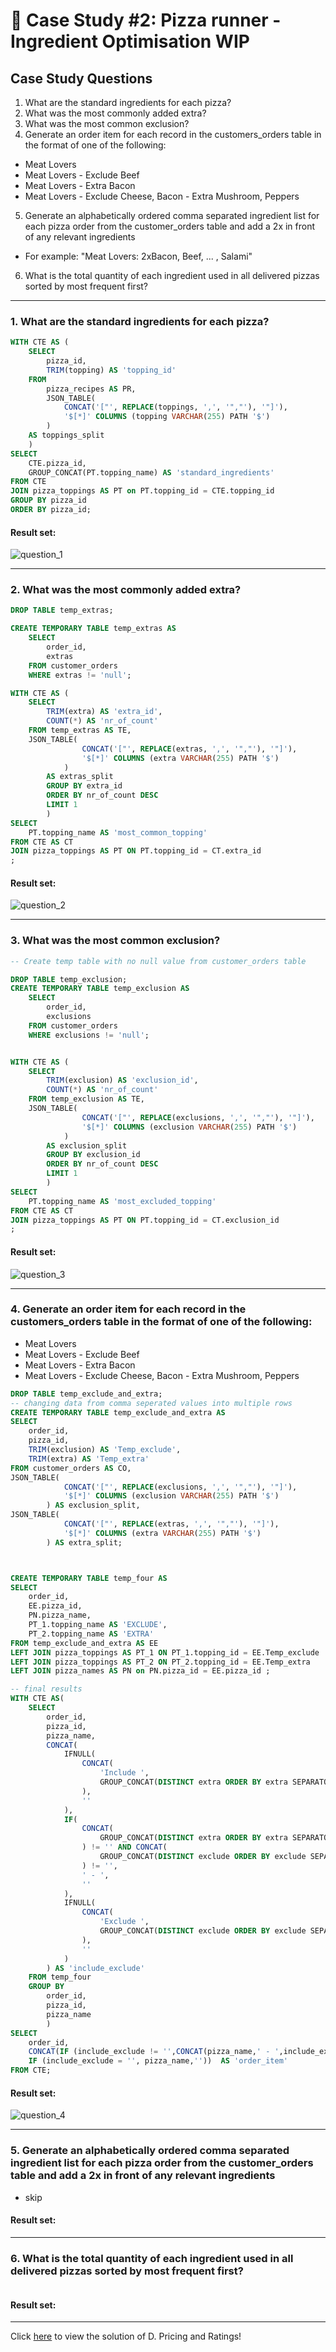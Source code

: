 # :pizza: Case Study #2: Pizza runner - Ingredient Optimisation WIP

## Case Study Questions

1. What are the standard ingredients for each pizza?
2. What was the most commonly added extra?
3. What was the most common exclusion?
4. Generate an order item for each record in the customers_orders table in the format of one of the following:
- Meat Lovers
- Meat Lovers - Exclude Beef
- Meat Lovers - Extra Bacon
- Meat Lovers - Exclude Cheese, Bacon - Extra Mushroom, Peppers
5. Generate an alphabetically ordered comma separated ingredient list for each pizza order from the customer_orders table and add a 2x in front of any relevant ingredients
- For example: "Meat Lovers: 2xBacon, Beef, ... , Salami"
6. What is the total quantity of each ingredient used in all delivered pizzas sorted by most frequent first?

***



###  1. What are the standard ingredients for each pizza?

```sql
WITH CTE AS (
	SELECT 
		pizza_id,
		TRIM(topping) AS 'topping_id'
	FROM 
		pizza_recipes AS PR,
		JSON_TABLE(
			CONCAT('["', REPLACE(toppings, ',', '","'), '"]'),
			'$[*]' COLUMNS (topping VARCHAR(255) PATH '$')
		) 
	AS toppings_split
    )
SELECT 
	CTE.pizza_id,
    GROUP_CONCAT(PT.topping_name) AS 'standard_ingredients'
FROM CTE
JOIN pizza_toppings AS PT on PT.topping_id = CTE.topping_id
GROUP BY pizza_id
ORDER BY pizza_id;
``` 
	
#### Result set:

![question_1](https://github.com/user-attachments/assets/19ba5655-d5a1-4ab2-b811-73a97d21be37)

***

###  2. What was the most commonly added extra?

```sql
DROP TABLE temp_extras; 

CREATE TEMPORARY TABLE temp_extras AS
	SELECT 
		order_id, 
		extras
	FROM customer_orders
    WHERE extras != 'null';

WITH CTE AS (    
	SELECT 
		TRIM(extra) AS 'extra_id',
		COUNT(*) AS 'nr_of_count'
	FROM temp_extras AS TE,
	JSON_TABLE(
				CONCAT('["', REPLACE(extras, ',', '","'), '"]'),
				'$[*]' COLUMNS (extra VARCHAR(255) PATH '$')
			) 
		AS extras_split
		GROUP BY extra_id
		ORDER BY nr_of_count DESC
		LIMIT 1 
		)
SELECT 
	PT.topping_name AS 'most_common_topping'
FROM CTE AS CT
JOIN pizza_toppings AS PT ON PT.topping_id = CT.extra_id
;
``` 
	
#### Result set:

![question_2](https://github.com/user-attachments/assets/4719f2bd-18f3-4f95-894c-b2394c8567ef)

***

###  3. What was the most common exclusion?

```sql
-- Create temp table with no null value from customer_orders table

DROP TABLE temp_exclusion; 
CREATE TEMPORARY TABLE temp_exclusion AS
	SELECT 
		order_id, 
		exclusions
	FROM customer_orders
    WHERE exclusions != 'null';


WITH CTE AS (    
	SELECT 
		TRIM(exclusion) AS 'exclusion_id',
		COUNT(*) AS 'nr_of_count'
	FROM temp_exclusion AS TE,
	JSON_TABLE(
				CONCAT('["', REPLACE(exclusions, ',', '","'), '"]'),
				'$[*]' COLUMNS (exclusion VARCHAR(255) PATH '$')
			) 
		AS exclusion_split
		GROUP BY exclusion_id
		ORDER BY nr_of_count DESC
		LIMIT 1 
		)
SELECT 
	PT.topping_name AS 'most_excluded_topping'
FROM CTE AS CT
JOIN pizza_toppings AS PT ON PT.topping_id = CT.exclusion_id
;
``` 
	
#### Result set:

![question_3](https://github.com/user-attachments/assets/1ec858af-1a84-40ba-a857-58903fadf409)

***

###  4. Generate an order item for each record in the customers_orders table in the format of one of the following:
- Meat Lovers
- Meat Lovers - Exclude Beef
- Meat Lovers - Extra Bacon
- Meat Lovers - Exclude Cheese, Bacon - Extra Mushroom, Peppers

```sql
DROP TABLE temp_exclude_and_extra;
-- changing data from comma seperated values into multiple rows
CREATE TEMPORARY TABLE temp_exclude_and_extra AS
SELECT 
	order_id,
    pizza_id,
	TRIM(exclusion) AS 'Temp_exclude',
    TRIM(extra) AS 'Temp_extra'
FROM customer_orders AS CO,
JSON_TABLE(
			CONCAT('["', REPLACE(exclusions, ',', '","'), '"]'),
			'$[*]' COLUMNS (exclusion VARCHAR(255) PATH '$')
		) AS exclusion_split,
JSON_TABLE(
			CONCAT('["', REPLACE(extras, ',', '","'), '"]'),
			'$[*]' COLUMNS (extra VARCHAR(255) PATH '$')
		) AS extra_split;



CREATE TEMPORARY TABLE temp_four AS
SELECT 
	order_id, 
    EE.pizza_id, 
    PN.pizza_name,
    PT_1.topping_name AS 'EXCLUDE', 
    PT_2.topping_name AS 'EXTRA'
FROM temp_exclude_and_extra AS EE
LEFT JOIN pizza_toppings AS PT_1 ON PT_1.topping_id = EE.Temp_exclude
LEFT JOIN pizza_toppings AS PT_2 ON PT_2.topping_id = EE.Temp_extra
LEFT JOIN pizza_names AS PN on PN.pizza_id = EE.pizza_id ;

-- final results 
WITH CTE AS(
	SELECT 
		order_id,
		pizza_id,
		pizza_name,
		CONCAT(
			IFNULL(
				CONCAT(
					'Include ', 
					GROUP_CONCAT(DISTINCT extra ORDER BY extra SEPARATOR ', ')
				), 
				''
			),
			IF(
				CONCAT(
					GROUP_CONCAT(DISTINCT extra ORDER BY extra SEPARATOR ', ')
				) != '' AND CONCAT(
					GROUP_CONCAT(DISTINCT exclude ORDER BY exclude SEPARATOR ', ')
				) != '', 
				' - ', 
				''
			),
			IFNULL(
				CONCAT(
					'Exclude ', 
					GROUP_CONCAT(DISTINCT exclude ORDER BY exclude SEPARATOR ', ')
				), 
				''
			)
		) AS 'include_exclude'
	FROM temp_four
	GROUP BY 
		order_id, 
		pizza_id, 
		pizza_name
		)
SELECT 
	order_id, 
	CONCAT(IF (include_exclude != '',CONCAT(pizza_name,' - ',include_exclude), ''),
    IF (include_exclude = '', pizza_name,''))  AS 'order_item'
FROM CTE;

``` 
	
#### Result set:

![question_4](https://github.com/user-attachments/assets/058f4f4e-9a5c-43fe-81e8-74db7c7d34d5)

***

###  5. Generate an alphabetically ordered comma separated ingredient list for each pizza order from the customer_orders table and add a 2x in front of any relevant ingredients
- skip


	
#### Result set:

***

###  6. What is the total quantity of each ingredient used in all delivered pizzas sorted by most frequent first?

```sql

``` 
	
#### Result set:

***

Click [here](https://github.com/manaswikamila05/8-Week-SQL-Challenge/blob/main/Case%20Study%20%23%202%20-%20Pizza%20Runner/D.%20Pricing%20and%20Ratings.md) to view the  solution of D. Pricing and Ratings!
